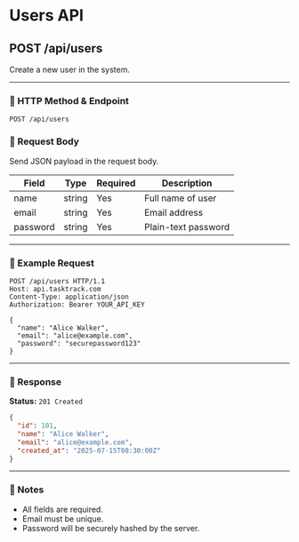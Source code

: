 # Users API

## POST /api/users

Create a new user in the system.

---

### 🔹 HTTP Method & Endpoint

```
POST /api/users
```

### 🔹 Request Body

Send JSON payload in the request body.

| Field   | Type   | Required | Description         |
|---------|--------|----------|---------------------|
| name    | string | Yes      | Full name of user   |
| email   | string | Yes      | Email address       |
| password| string | Yes      | Plain-text password |

---

### 🔹 Example Request

```http
POST /api/users HTTP/1.1  
Host: api.tasktrack.com  
Content-Type: application/json  
Authorization: Bearer YOUR_API_KEY

{
  "name": "Alice Walker",
  "email": "alice@example.com",
  "password": "securepassword123"
}
```

---

### 🔹 Response

**Status:** `201 Created`

```json
{
  "id": 101,
  "name": "Alice Walker",
  "email": "alice@example.com",
  "created_at": "2025-07-15T08:30:00Z"
}
```

---

### 📘 Notes

- All fields are required.
- Email must be unique.
- Password will be securely hashed by the server.
